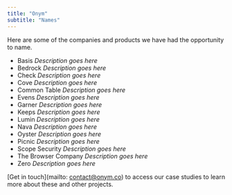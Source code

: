 ```yaml
---
title: "Onym"
subtitle: "Names"
---
```


Here are some of the companies and products we have had the
opportunity to&nbsp;name. 

- Basis *Description goes here*
- Bedrock *Description goes here*
- Check *Description goes here*
- Cove *Description goes here*
- Common Table *Description goes here*
- Evens *Description goes here*
- Garner *Description goes here*
- Keeps *Description goes here*
- Lumin *Description goes here*
- Nava *Description goes here*
- Oyster *Description goes here*
- Picnic *Description goes here*
- Scope Security *Description goes here*
- The Browser Company *Description goes here*
- Zero *Description goes here*

[Get in touch](mailto: contact@onym.co) to access our case studies to
learn more about these and other projects. 
